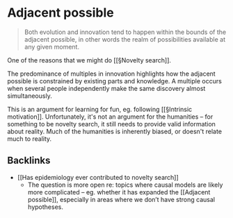 # Adjacent possible
> Both evolution and innovation tend to happen within the bounds of the adjacent possible, in other words the realm of possibilities available at any given moment.

One of the reasons that we might do [[§Novelty search]].

The predominance of multiples in innovation highlights how the adjacent possible is constrained by existing parts and knowledge. A multiple occurs when several people independently make the same discovery almost simultaneously.

This is an argument for learning for fun, eg. following [[§Intrinsic motivation]]. Unfortunately, it's not an argument for the humanities – for something to be novelty search, it still needs to provide valid information about reality. Much of the humanities is inherently biased, or doesn't relate much to reality. 

## Backlinks
* [[Has epidemiology ever contributed to novelty search]]
	* The question is more open re: topics where causal models are likely more complicated – eg. whether it has expanded the [[Adjacent possible]], especially in areas where we don’t have strong causal hypotheses.

<!-- #p1 -->

<!-- {BearID:6CD7C06B-CFA8-4B0E-8687-B156E9FE0541-3616-00000213FCFF2C6B} -->
